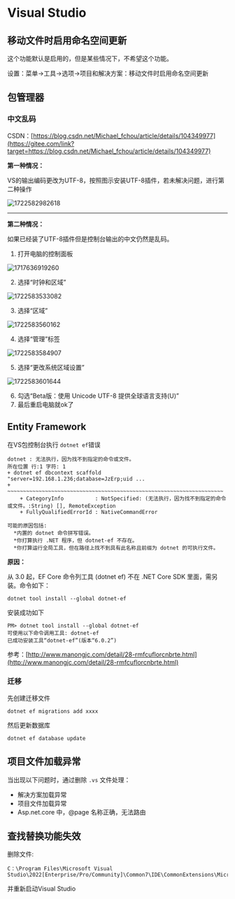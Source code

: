# Visual Studio

## 移动文件时启用命名空间更新

这个功能默认是启用的，但是某些情况下，不希望这个功能。

设置：菜单->工具->选项->项目和解决方案：移动文件时启用命名空间更新

## 包管理器

### 中文乱码

CSDN：[https://blog.csdn.net/Michael_fchou/article/details/104349977](https://gitee.com/link?target=https://blog.csdn.net/Michael_fchou/article/details/104349977)

**第一种情况：**

VS的输出编码更改为UTF-8，按照图示安装UTF-8插件，若未解决问题，进行第二种操作

![1722582982618](image/visual-studio/1722582982618.png)

---

**第二种情况：**

如果已经装了UTF-8插件但是控制台输出的中文仍然是乱码。

1. 打开电脑的控制面板

  ![1717636919260](image/visualstudio/1717636919260.png)

2. 选择“时钟和区域”

  ![1722583533082](image/visual-studio/1722583533082.png)

3. 选择“区域”

  ![1722583560162](image/visual-studio/1722583560162.png)

4. 选择“管理”标签

![1722583584907](image/visual-studio/1722583584907.png)

5. 选择“更改系统区域设置”

![1722583601644](image/visual-studio/1722583601644.png)

6. 勾选“Beta版：使用 Unicode UTF-8 提供全球语言支持(U)”
7. 最后重启电脑就ok了

## Entity Framework

在VS包控制台执行 `dotnet ef`错误

```shell
dotnet : 无法执行，因为找不到指定的命令或文件。
所在位置 行:1 字符: 1
+ dotnet ef dbcontext scaffold "server=192.168.1.236;database=JzErp;uid ...
+ ~~~~~~~~~~~~~~~~~~~~~~~~~~~~~~~~~~~~~~~~~~~~~~~~~~~~~~~~~~~~~~~~~~~~~
    + CategoryInfo          : NotSpecified: (无法执行，因为找不到指定的命令或文件。:String) [], RemoteException
    + FullyQualifiedErrorId : NativeCommandError
 
可能的原因包括:
  *内置的 dotnet 命令拼写错误。
  *你打算执行 .NET 程序，但 dotnet-ef 不存在。
  *你打算运行全局工具，但在路径上找不到具有此名称且前缀为 dotnet 的可执行文件。

```

**原因：**

从 3.0 起，EF Core 命令列工具 (dotnet ef) 不在 .NET Core SDK 里面，需另装。命令如下：

```shell
dotnet tool install --global dotnet-ef
```

安装成功如下

```shell
PM> dotnet tool install --global dotnet-ef
可使用以下命令调用工具: dotnet-ef
已成功安装工具“dotnet-ef”(版本“6.0.2”)

```

参考：[http://www.manongjc.com/detail/28-rmfcuflorcnbrte.html](http://www.manongjc.com/detail/28-rmfcuflorcnbrte.html)

### 迁移

先创建迁移文件

```shell
dotnet ef migrations add xxxx
```

然后更新数据库

```shell
dotnet ef database update
```

## 项目文件加载异常

当出现以下问题时，通过删除 `.vs` 文件处理：

* 解决方案加载异常
* 项目文件加载异常
* Asp.net.core 中，@page 名称正确，无法路由

## 查找替换功能失效

删除文件:

```text
C：\Program Files\Microsoft Visual Studio\2022[Enterprise/Pro/Community]\Common7\IDE\CommonExtensions\Microsoft\Editor\ServiceHub\Indexing.servicehub.service.json
```

并重新启动Visual Studio
